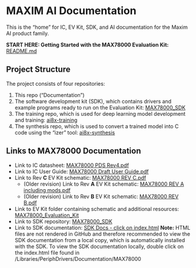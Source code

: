 # MAXIM AI Documentation
This is the “home” for IC, EV Kit, SDK, and AI documentation for the Maxim AI product family.

**START HERE: Getting Started with the MAX78000 Evaluation Kit:** [README.md](./MAX78000_Evaluation_Kit/README.md)

## Project Structure

The project consists of four repositories:

1. This repo (“Documentation”)
2. The software development kit (SDK), which contains drivers and example programs ready to run on the Evaluation Kit:
   [MAX78000_SDK](https://github.com/MaximIntegratedAI/MAX78000_SDK)
3. The training repo, which is used for deep learning model development and training:
   [ai8x-training](https://github.com/MaximIntegratedAI/ai8x-training)
4. The synthesis repo, which is used to convert a trained model into C code using the “izer” tool:
   [ai8x-synthesis](https://github.com/MaximIntegratedAI/ai8x-synthesis)

## Links to MAX78000 Documentation 

* Link to IC datasheet: [MAX78000 PDS Rev4.pdf](./MAX78000/MAX78000%20PDS%20Rev4.pdf)
* Link to IC User Guide: [MAX78000 Draft User Guide.pdf](./MAX78000/MAX78000%20User%20Guide.pdf)
* Link to Rev **C** EV Kit schematic: [MAX78000 REV C.pdf](./MAX78000_Evaluation_Kit/MAX78000%20REV%20C.pdf)
  * (Older revision) Link to Rev **A** EV Kit schematic: [MAX78000 REV A including mods.pdf](./MAX78000_Evaluation_Kit/MAX78000%20REV%20A%20including%20mods.pdf)
  * (Older revision) Link to Rev **B** EV Kit schematic: [MAX78000 REV B.pdf](./MAX78000_Evaluation_Kit/MAX78000%20REV%20B.pdf)
* Link to EV Kit folder containing schematic and additional resources: [MAX78000_Evaluation_Kit](./MAX78000_Evaluation_Kit)
* Link to SDK repository: [MAX78000_SDK](https://github.com/MaximIntegratedAI/MAX78000_SDK)
* Link to SDK documentation: [SDK Docs - click on index.html](https://github.com/MaximIntegratedAI/MAX78000_SDK/blob/master/Libraries/PeriphDrivers/Documentation/MAX78000)  **Note:** HTML files are not rendered in GitHub and therefore recommended to view the SDK documentation from a local copy, which is automatically installed with the SDK.  To view the SDK documentation locally, double click on the index.html file found in /Libraries/PeriphDrivers/Documentation/MAX78000
